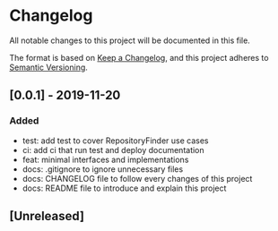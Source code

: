 # Changelog
All notable changes to this project will be documented in this file.

The format is based on [Keep a Changelog](https://keepachangelog.com/en/1.0.0/),
and this project adheres to [Semantic Versioning](https://semver.org/spec/v2.0.0.html).

## [0.0.1] - 2019-11-20

### Added
- test: add test to cover RepositoryFinder use cases
- ci: add ci that run test and deploy documentation
- feat: minimal interfaces and implementations
- docs: .gitignore to ignore unnecessary files
- docs: CHANGELOG file to follow every changes of this project
- docs: README file to introduce and explain this project

## [Unreleased]
